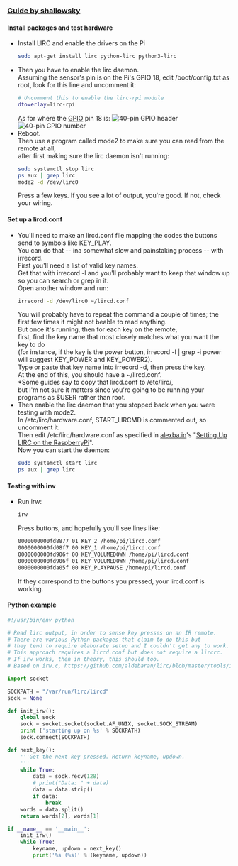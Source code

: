 ### [Guide by shallowsky](https://shallowsky.com/blog/hardware/raspberry-pi-ir-remote.html)

#### Install packages and test hardware
- Install LIRC and enable the drivers on the Pi
  ```bash
  sudo apt-get install lirc python-lirc python3-lirc
  ```
- Then you have to enable the lirc daemon. </br>
  Assuming the sensor's pin is on the Pi's GPIO 18, edit /boot/config.txt as root, look for this line and uncomment it: 
  ```bash
  # Uncomment this to enable the lirc-rpi module
  dtoverlay=lirc-rpi
  ```
  As for where the [GPIO] pin 18 is:
    ![40-pin GPIO header](https://github.com/altunixon/wips/new/master/legopf-remote/gpio-40-pin-header.png)
    ![40-pin GPIO number](https://github.com/altunixon/wips/new/master/legopf-remote/gpio-40-pin-number.png)
- Reboot. </br>
  Then use a program called mode2 to make sure you can read from the remote at all, </br>
  after first making sure the lirc daemon isn't running: 
  ```bash
  sudo systemctl stop lirc
  ps aux | grep lirc
  mode2 -d /dev/lirc0
  ```
  Press a few keys. If you see a lot of output, you're good. If not, check your wiring. 

#### Set up a lircd.conf
- You'll need to make an lircd.conf file mapping the codes the buttons send to symbols like KEY_PLAY. </br>
  You can do that -- ina somewhat slow and painstaking process -- with irrecord. </br>
  First you'll need a list of valid key names. </br>
  Get that with irrecord -l and you'll probably want to keep that window up so you can search or grep in it. </br>
  Open another window and run: </br>
  ```bash
  irrecord -d /dev/lirc0 ~/lircd.conf
  ```
  You will probably have to repeat the command a couple of times; the first few times it might not beable to read anything. </br>
  But once it's running, then for each key on the remote, </br>
  first, find the key name that most closely matches what you want the key to do </br>
  (for instance, if the key is the power button, irrecord -l | grep -i power will suggest KEY_POWER and KEY_POWER2). </br>
  Type or paste that key name into irrecord -d, then press the key. </br>
  At the end of this, you should have a ~/lircd.conf. </br>
  *Some guides say to copy that lircd.conf to /etc/lirc/, </br>
  but I'm not sure it matters since you're going to be running your programs as $USER rather than root. 
- Then enable the lirc daemon that you stopped back when you were testing with mode2. </br>
  In /etc/lirc/hardware.conf, START_LIRCMD is commented out, so uncomment it. </br>
  Then edit /etc/lirc/hardware.conf as specified in [alexba.in]'s "[Setting Up LIRC on the RaspberryPi]". </br>
  Now you can start the daemon: 
  ```bash
  sudo systemctl start lirc
  ps aux | grep lirc
  ```

#### Testing with irw
- Run irw:
  ```bash
  irw
  ```
  Press buttons, and hopefully you'll see lines like:
  ```bash
  0000000000fd8877 01 KEY_2 /home/pi/lircd.conf
  0000000000fd08f7 00 KEY_1 /home/pi/lircd.conf
  0000000000fd906f 00 KEY_VOLUMEDOWN /home/pi/lircd.conf
  0000000000fd906f 01 KEY_VOLUMEDOWN /home/pi/lircd.conf
  0000000000fda05f 00 KEY_PLAYPAUSE /home/pi/lircd.conf
  ```
  If they correspond to the buttons you pressed, your lircd.conf is working. 

#### Python [example](https://github.com/akkana/scripts/blob/master/rpi/pyirw.py)
```python
#!/usr/bin/env python

# Read lirc output, in order to sense key presses on an IR remote.
# There are various Python packages that claim to do this but
# they tend to require elaborate setup and I couldn't get any to work.
# This approach requires a lircd.conf but does not require a lircrc.
# If irw works, then in theory, this should too.
# Based on irw.c, https://github.com/aldebaran/lirc/blob/master/tools/irw.c

import socket

SOCKPATH = "/var/run/lirc/lircd"
sock = None

def init_irw():
    global sock
    sock = socket.socket(socket.AF_UNIX, socket.SOCK_STREAM)
    print ('starting up on %s' % SOCKPATH)
    sock.connect(SOCKPATH)

def next_key():
    '''Get the next key pressed. Return keyname, updown.
    '''
    while True:
        data = sock.recv(128)
        # print("Data: " + data)
        data = data.strip()
        if data:
            break
    words = data.split()
    return words[2], words[1]

if __name__ == '__main__':
    init_irw()
    while True:
        keyname, updown = next_key()
        print('%s (%s)' % (keyname, updown))
```

[GPIO]: https://www.raspberrypi.org/documentation/usage/gpio/
[alexba.in]: http://alexba.in/blog/2013/01/06/setting-up-lirc-on-the-raspberrypi/
[Setting Up LIRC on the RaspberryPi]: https://github.com/altunixon/wips/tree/master/tips/rpi-lirc-alexba.htm
